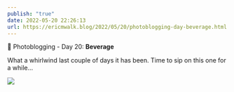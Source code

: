 ```yaml
---
publish: "true"
date: 2022-05-20 22:26:13
url: https://ericmwalk.blog/2022/05/20/photoblogging-day-beverage.html
---
```

📸 Photoblogging - Day 20: **Beverage**

What a whirlwind last couple of days it has been. Time to sip on this one for a while...

![](https://ericmwalk.blog/uploads/2022/9d8731f5dd.jpg)
